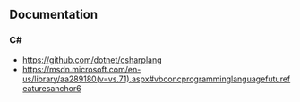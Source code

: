 ## Documentation
### C#
  - https://github.com/dotnet/csharplang
  - https://msdn.microsoft.com/en-us/library/aa289180(v=vs.71).aspx#vbconcprogramminglanguagefuturefeaturesanchor6
